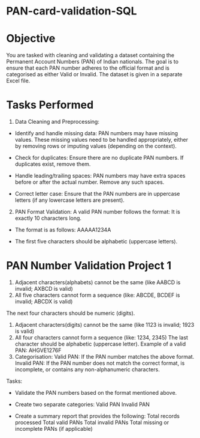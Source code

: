 # PAN-card-validation-SQL

# Objective

You are tasked with cleaning and validating a dataset containing the Permanent
Account Numbers (PAN) of Indian nationals. The goal is to ensure that each PAN
number adheres to the official format and is categorised as either Valid or Invalid.
The dataset is given in a separate Excel file.

# Tasks Performed 

1. Data Cleaning and Preprocessing:
* Identify and handle missing data: PAN numbers may have missing values.
These missing values need to be handled appropriately, either by
removing rows or imputing values (depending on the context).

* Check for duplicates: Ensure there are no duplicate PAN numbers. If
duplicates exist, remove them.

* Handle leading/trailing spaces: PAN numbers may have extra spaces
before or after the actual number. Remove any such spaces.

* Correct letter case: Ensure that the PAN numbers are in uppercase letters
(if any lowercase letters are present).

2. PAN Format Validation: A valid PAN number follows the format:
It is exactly 10 characters long.

* The format is as follows: AAAAA1234A

* The first five characters should be alphabetic (uppercase letters).

# PAN Number Validation Project 1
1. Adjacent characters(alphabets) cannot be the same (like AABCD is
invalid; AXBCD is valid)
2. All five characters cannot form a sequence (like: ABCDE, BCDEF is
invalid; ABCDX is valid)

The next four characters should be numeric (digits).
1. Adjacent characters(digits) cannot be the same (like 1123 is invalid;
1923 is valid)
2. All four characters cannot form a sequence (like: 1234, 2345)
The last character should be alphabetic (uppercase letter).
Example of a valid PAN: AHGVE1276F
3. Categorisation:
   Valid PAN: If the PAN number matches the above format.
   Invalid PAN: If the PAN number does not match the correct format, is
   incomplete, or contains any non-alphanumeric characters.

Tasks:
* Validate the PAN numbers based on the format mentioned above.
* Create two separate categories:
  Valid PAN
  Invalid PAN
  
* Create a summary report that provides the following:
  Total records processed
  Total valid PANs
  Total invalid PANs
  Total missing or incomplete PANs (if applicable)
